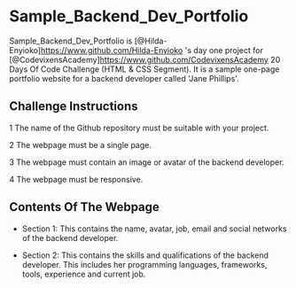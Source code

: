 # Sample_Backend_Dev_Portfolio

Sample_Backend_Dev_Portfolio is [@Hilda-Enyioko]https://www.github.com/Hilda-Enyioko 's day one project for [@CodevixensAcademy]https://www.github.com/CodevixensAcademy 20 Days Of Code Challenge (HTML & CSS Segment).
It is a sample one-page portfolio website for a backend developer called 'Jane Phillips'. 

## Challenge Instructions

1  The name of the Github repository must be suitable with your project.

2  The webpage must be a single page.

3  The webpage must contain an image or avatar of the backend developer.

4  The webpage must be responsive.

## Contents Of The Webpage

-  Section 1: This contains the name, avatar, job, email and social networks of the backend developer.

-  Section 2: This contains the skills and qualifications of the backend developer. This includes her programming languages, frameworks, tools, experience and current job.
